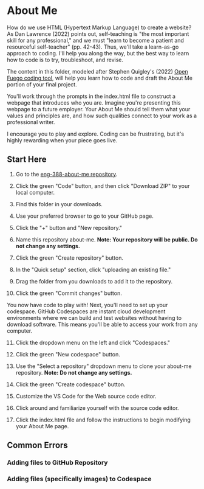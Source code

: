 # About Me

How do we use HTML (Hypertext Markup Language) to create a website? As Dan Lawrence (2022) points out, self-teaching is "the most important skill for any professional," and we must "learn to become a patient and resourceful self-teacher" (pp. 42-43). Thus, we'll take a learn-as-go approach to coding. I'll help you along the way, but the best way to learn how to code is to try, troubleshoot, and revise.

The content in this folder, modeled after Stephen Quigley's (2022) [Open Fuego coding tool](https://kairos.technorhetoric.net/26.2/disputatio/quigley/openfuego.html), will help you learn how to code and draft the About Me portion of your final project.

You'll work through the prompts in the index.html file to construct a webpage that introduces who you are. Imagine you're presenting this webpage to a future employer. Your About Me should tell them what your values and principles are, and how such qualities connect to your work as a professional writer.

I encourage you to play and explore. Coding can be frustrating, but it's highly rewarding when your piece goes live.

## Start Here

1. Go to the [eng-388-about-me repository](https://github.com/am-beardsley/eng-388-about-me.git).

2. Click the green "Code" button, and then click "Download ZIP" to your local computer.

3. Find this folder in your downloads.

4. Use your preferred browser to go to your GitHub page.

5. Click the "+" button and "New repository."

6. Name this repository about-me. **Note: Your repository will be public. Do not change any settings.**

7. Click the green "Create repository" button.

8. In the "Quick setup" section, click "uploading an existing file."

9. Drag the folder from you downloads to add it to the repository.

10. Click the green "Commit changes" button.

You now have code to play with! Next, you'll need to set up your codespace. GitHub Codespaces are instant cloud development environments where we can build and test websites without having to download software. This means you'll be able to access your work from any computer.

11. Click the dropdown menu on the left and click "Codespaces."

12. Click the green "New codespace" button.

13. Use the "Select a repository" dropdown menu to clone your about-me repository. **Note: Do not change any settings.**

14. Click the green "Create codespace" button.

15. Customize the VS Code for the Web source code editor.

16. Click around and familiarize yourself with the source code editor.

17. Click the index.html file and follow the instructions to begin modifying your About Me page.

## Common Errors
### Adding files to GitHub Repository
### Adding files (specifically images) to Codespace
